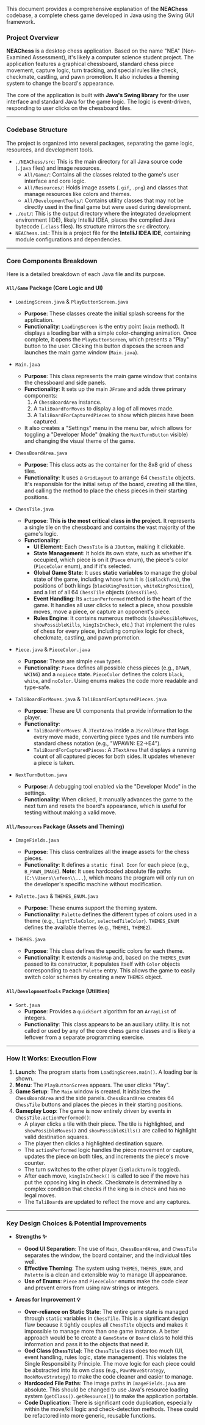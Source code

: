 This document provides a comprehensive explanation of the **NEAChess** codebase, a complete chess game developed in Java using the Swing GUI framework.

### Project Overview

**NEAChess** is a desktop chess application. Based on the name "NEA" (Non-Examined Assessment), it's likely a computer science student project. The application features a graphical chessboard, standard chess piece movement, capture logic, turn tracking, and special rules like check, checkmate, castling, and pawn promotion. It also includes a theming system to change the board's appearance.

The core of the application is built with **Java's Swing library** for the user interface and standard Java for the game logic. The logic is event-driven, responding to user clicks on the chessboard tiles.

---

### Codebase Structure

The project is organized into several packages, separating the game logic, resources, and development tools.

* `./NEAChess/src`: This is the main directory for all Java source code (`.java` files) and image resources.
    * `All/Game/`: Contains all the classes related to the game's user interface and core logic.
    * `All/Resources/`: Holds image assets (`.gif`, `.png`) and classes that manage resources like colors and themes.
    * `All/DevelopmentTools/`: Contains utility classes that may not be directly used in the final game but were used during development.
* `./out/`: This is the output directory where the integrated development environment (IDE), likely IntelliJ IDEA, places the compiled Java bytecode (`.class` files). Its structure mirrors the `src` directory.
* `NEAChess.iml`: This is a project file for the **IntelliJ IDEA IDE**, containing module configurations and dependencies.

---

### Core Components Breakdown

Here is a detailed breakdown of each Java file and its purpose.

#### `All/Game` Package (Core Logic and UI)

* `LoadingScreen.java` & `PlayButtonScreen.java`
    * **Purpose**: These classes create the initial splash screens for the application.
    * **Functionality**: `LoadingScreen` is the entry point (`main` method). It displays a loading bar with a simple color-changing animation. Once complete, it opens the `PlayButtonScreen`, which presents a "Play" button to the user. Clicking this button disposes the screen and launches the main game window (`Main.java`).

* `Main.java`
    * **Purpose**: This class represents the main game window that contains the chessboard and side panels.
    * **Functionality**: It sets up the main `JFrame` and adds three primary components:
        1.  A `ChessBoardArea` instance.
        2.  A `TaliBoardForMoves` to display a log of all moves made.
        3.  A `TaliBoardForCapturedPieces` to show which pieces have been captured.
    * It also creates a "Settings" menu in the menu bar, which allows for toggling a "Developer Mode" (making the `NextTurnButton` visible) and changing the visual theme of the game.

* `ChessBoardArea.java`
    * **Purpose**: This class acts as the container for the 8x8 grid of chess tiles.
    * **Functionality**: It uses a `GridLayout` to arrange 64 `ChessTile` objects. It's responsible for the initial setup of the board, creating all the tiles, and calling the method to place the chess pieces in their starting positions.

* `ChessTile.java`
    * **Purpose**: **This is the most critical class in the project.** It represents a single tile on the chessboard and contains the vast majority of the game's logic.
    * **Functionality**:
        * **UI Element**: Each `ChessTile` is a `JButton`, making it clickable.
        * **State Management**: It holds its own state, such as whether it's occupied, which piece is on it (`Piece` enum), the piece's color (`PieceColor` enum), and if it's selected.
        * **Global Game State**: It uses **static variables** to manage the global state of the game, including whose turn it is (`isBlackTurn`), the positions of both kings (`blackKingPosition`, `whiteKingPosition`), and a list of all 64 `ChessTile` objects (`chessTiles`).
        * **Event Handling**: Its `actionPerformed` method is the heart of the game. It handles all user clicks to select a piece, show possible moves, move a piece, or capture an opponent's piece.
        * **Rules Engine**: It contains numerous methods (`showPossibleMoves`, `showPossibleKills`, `kingIsInCheck`, etc.) that implement the rules of chess for every piece, including complex logic for check, checkmate, castling, and pawn promotion.

* `Piece.java` & `PieceColor.java`
    * **Purpose**: These are simple `enum` types.
    * **Functionality**: `Piece` defines all possible chess pieces (e.g., `BPAWN`, `WKING`) and a `nopiece` state. `PieceColor` defines the colors `black`, `white`, and `noColor`. Using enums makes the code more readable and type-safe.

* `TaliBoardForMoves.java` & `TaliBoardForCapturedPieces.java`
    * **Purpose**: These are UI components that provide information to the player.
    * **Functionality**:
        * `TaliBoardForMoves`: A `JTextArea` inside a `JScrollPane` that logs every move made, converting piece types and tile numbers into standard chess notation (e.g., "WPAWN: E2->E4").
        * `TaliBoardForCapturedPieces`: A `JTextArea` that displays a running count of all captured pieces for both sides. It updates whenever a piece is taken.

* `NextTurnButton.java`
    * **Purpose**: A debugging tool enabled via the "Developer Mode" in the settings.
    * **Functionality**: When clicked, it manually advances the game to the next turn and resets the board's appearance, which is useful for testing without making a valid move.

#### `All/Resources` Package (Assets and Theming)

* `ImageFields.java`
    * **Purpose**: This class centralizes all the image assets for the chess pieces.
    * **Functionality**: It defines a `static final Icon` for each piece (e.g., `B_PAWN_IMAGE`). **Note**: It uses hardcoded absolute file paths (`C:\\Users\\efeon\\...`), which means the program will only run on the developer's specific machine without modification.

* `Palette.java` & `THEMES_ENUM.java`
    * **Purpose**: These enums support the theming system.
    * **Functionality**: `Palette` defines the different types of colors used in a theme (e.g., `lightTileColor`, `selectedTileColor`). `THEMES_ENUM` defines the available themes (e.g., `THEME1`, `THEME2`).

* `THEMES.java`
    * **Purpose**: This class defines the specific colors for each theme.
    * **Functionality**: It extends a `HashMap` and, based on the `THEMES_ENUM` passed to its constructor, it populates itself with `Color` objects corresponding to each `Palette` entry. This allows the game to easily switch color schemes by creating a new `THEMES` object.

#### `All/DevelopmentTools` Package (Utilities)

* `Sort.java`
    * **Purpose**: Provides a `quickSort` algorithm for an `ArrayList` of integers.
    * **Functionality**: This class appears to be an auxiliary utility. It is not called or used by any of the core chess game classes and is likely a leftover from a separate programming exercise.

---

### How It Works: Execution Flow

1.  **Launch**: The program starts from `LoadingScreen.main()`. A loading bar is shown.
2.  **Menu**: The `PlayButtonScreen` appears. The user clicks "Play".
3.  **Game Setup**: The `Main` window is created. It initializes the `ChessBoardArea` and the side panels. `ChessBoardArea` creates 64 `ChessTile` buttons and places the pieces in their starting positions.
4.  **Gameplay Loop**: The game is now entirely driven by events in `ChessTile.actionPerformed()`:
    * A player clicks a tile with their piece. The tile is highlighted, and `showPossibleMoves()` and `showPossibleKills()` are called to highlight valid destination squares.
    * The player then clicks a highlighted destination square.
    * The `actionPerformed` logic handles the piece movement or capture, updates the piece on both tiles, and increments the piece's move counter.
    * The turn switches to the other player (`isBlackTurn` is toggled).
    * After each move, `kingIsInCheck()` is called to see if the move has put the opposing king in check. Checkmate is determined by a complex condition that checks if the king is in check and has no legal moves.
    * The `TaliBoard`s are updated to reflect the move and any captures.

---

### Key Design Choices & Potential Improvements

* **Strengths ✨**
    * **Good UI Separation**: The use of `Main`, `ChessBoardArea`, and `ChessTile` separates the window, the board container, and the individual tiles well.
    * **Effective Theming**: The system using `THEMES`, `THEMES_ENUM`, and `Palette` is a clean and extensible way to manage UI appearance.
    * **Use of Enums**: `Piece` and `PieceColor` enums make the code clear and prevent errors from using raw strings or integers.

* **Areas for Improvement 💡**
    * **Over-reliance on Static State**: The entire game state is managed through `static` variables in `ChessTile`. This is a significant design flaw because it tightly couples all `ChessTile` objects and makes it impossible to manage more than one game instance. A better approach would be to create a `GameState` or `Board` class to hold this information and pass it to the objects that need it.
    * **God Class (`ChessTile`)**: The `ChessTile` class does too much (UI, event handling, rules logic, state management). This violates the Single Responsibility Principle. The move logic for each piece could be abstracted into its own class (e.g., `PawnMoveStrategy`, `RookMoveStrategy`) to make the code cleaner and easier to manage.
    * **Hardcoded File Paths**: The image paths in `ImageFields.java` are absolute. This should be changed to use Java's resource loading system (`getClass().getResource()`) to make the application portable.
    * **Code Duplication**: There is significant code duplication, especially within the move/kill logic and check-detection methods. These could be refactored into more generic, reusable functions.
